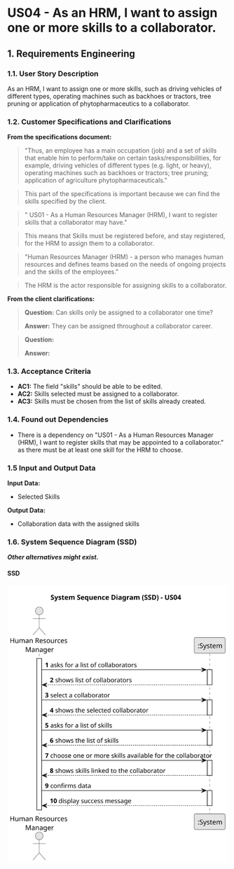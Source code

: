 # US04 - As an HRM, I want to assign one or more skills to a collaborator.



## 1. Requirements Engineering

### 1.1. User Story Description

As an HRM, I want to assign one or more skills, such as driving vehicles of different types, operating machines such as backhoes or tractors, tree pruning or application of phytopharmaceutics to a collaborator.
### 1.2. Customer Specifications and Clarifications 

**From the specifications document:**

> "Thus, an employee has a main occupation (job) and
a set of skills that enable him to perform/take on certain tasks/responsibilities, for example, driving vehicles of different types (e.g. light, or heavy), operating machines such
as backhoes or tractors; tree pruning; application of agriculture phytopharmaceuticals."

> This part of the specifications is important because
we can find the skills specified by the client.

>  " US01 - As a Human Resources Manager (HRM), I want to register skills that a
collaborator may have." 

> This means that Skills must be registered before, and stay registered, for the HRM to assign them to a collaborator.

> "Human Resources Manager (HRM) - a person who manages human resources
and defines teams based on the needs of ongoing projects and the skills of the
employees."

> The HRM is the actor responsible for assigning skills to a collaborator.  
	

**From the client clarifications:**

> **Question:** Can skills only be assigned to a collaborator one time?
>
> **Answer:** They can be assigned throughout a collaborator career.

> **Question:** 
>
> **Answer:** 
### 1.3. Acceptance Criteria

* **AC1:** The field "skills" should be able to be edited.
* **AC2:** Skills selected must be assigned to a collaborator.
* **AC3:** Skills must be chosen from the list of skills already created.

### 1.4. Found out Dependencies

* There is a dependency on "US01 - As a Human Resources Manager (HRM), I want to register skills that may be appointed to a collaborator." as there must be at least one skill for the HRM to choose.

### 1.5 Input and Output Data

**Input Data:**
* Selected Skills

**Output Data:**
* Collaboration data with the assigned skills



### 1.6. System Sequence Diagram (SSD)

**_Other alternatives might exist._**

#### SSD

![System Sequence Diagram - Alternative One](svg/us04-system-sequence-diagram.svg)
